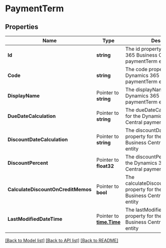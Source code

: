 # PaymentTerm

## Properties

Name | Type | Description | Notes
------------ | ------------- | ------------- | -------------
**Id** | **string** | The id property for the Dynamics 365 Business Central paymentTerm entity | [optional] 
**Code** | **string** | The code property for the Dynamics 365 Business Central paymentTerm entity | [optional] 
**DisplayName** | Pointer to **string** | The displayName property for the Dynamics 365 Business Central paymentTerm entity | [optional] 
**DueDateCalculation** | Pointer to **string** | The dueDateCalculation property for the Dynamics 365 Business Central paymentTerm entity | [optional] 
**DiscountDateCalculation** | Pointer to **string** | The discountDateCalculation property for the Dynamics 365 Business Central paymentTerm entity | [optional] 
**DiscountPercent** | Pointer to **float32** | The discountPercent property for the Dynamics 365 Business Central paymentTerm entity | [optional] 
**CalculateDiscountOnCreditMemos** | Pointer to **bool** | The calculateDiscountOnCreditMemos property for the Dynamics 365 Business Central paymentTerm entity | [optional] 
**LastModifiedDateTime** | Pointer to [**time.Time**](time.Time.md) | The lastModifiedDateTime property for the Dynamics 365 Business Central paymentTerm entity | [optional] 

[[Back to Model list]](../README.md#documentation-for-models) [[Back to API list]](../README.md#documentation-for-api-endpoints) [[Back to README]](../README.md)


